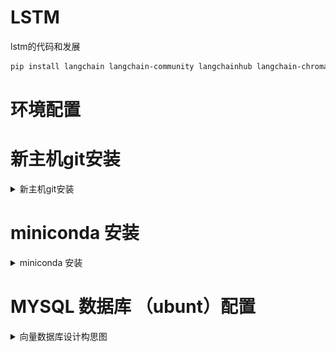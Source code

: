 # LSTM
lstm的代码和发展


```bash
pip install langchain langchain-community langchainhub langchain-chroma bs4
```


# 环境配置

# 新主机git安装

<details>
    <summary>新主机git安装</summary>
<br>

```bash
sudo apt update
sudo apt install git
```
## 配置秘钥 直接按enter就行

```bash
ssh-keygen -t rsa -b 4096 -C "y848787675@gmail.com"
#查看秘钥
cat /home/ubuntu/.ssh/id_rsa.pub
#拷贝并存储在ghithub的设置SSH上
```

</details>

# miniconda 安装

<details>
    <summary>miniconda 安装</summary>
<br>
    
```bash
mkdir -p ~/miniconda3
wget https://repo.anaconda.com/miniconda/Miniconda3-latest-Linux-x86_64.sh -O ~/miniconda3/miniconda.sh
bash ~/miniconda3/miniconda.sh -b -u -p ~/miniconda3
rm -rf ~/miniconda3/miniconda.sh

~/miniconda3/bin/conda init bash
~/miniconda3/bin/conda init zsh

```

我们建议在一个虚拟环境下进行实验
1、创建项目的虚拟环境，请确保您已经安装了[conda](https://docs.conda.io/en/latest/)，然后运行以下命令：

```bash
conda env create -f environment.yml
```

这将根据`environment.yml`文件中定义的配置创建一个新的虚拟环境。

2、启动环境

```bash
conda activate langchain2
```
</details>

# MYSQL 数据库 （ubunt）配置
<details>
    <summary>向量数据库设计构思图</summary>
<br>

![向量数据库设计构思图](Images/AI-NPC长短期记忆设计V1.png "向量数据库设计构思图")



1、更新包管理器索引:打开终端并运行以下命令以更新包管理器的索引：

``` bash
sudo apt update
```
2、安装 MySQL 服务器:使用以下命令安装 MySQL 服务器
``` bash
sudo apt install mysql-server

```

3、安全配置:
MySQL 自带一个安全脚本，可以用来设置密码策略等。运行以下命令并按照提示操作：
``` bash
sudo mysql_secure_installation

```

这个脚本会提示你设置 root 用户的密码、删除匿名用户、禁止 root 用户远程登录、删除测试数据库并重新加载权限表。

4、登录 MySQL:
安装完成后，你可以使用以下命令登录到 MySQL 服务器：
``` bash
sudo mysql

```

5、创建新的数据库用户（可选，但推荐）:
出于安全考虑，创建一个不是 root 的新用户是一个好习惯。以下命令创建一个新用户并授权：
``` bash
CREATE USER 'your_new_user'@'localhost' IDENTIFIED BY 'your_password';
GRANT ALL PRIVILEGES ON *.* TO 'your_new_user'@'localhost' WITH GRANT OPTION;
FLUSH PRIVILEGES;
EXIT;

```
6、创建数据库:
登录到 MySQL 后，创建一个新的数据库：

``` bash

```
7、修改 MySQL 配置以允许远程访问（如果需要）:
如果你需要从其他机器访问 MySQL 服务器，需要修改配置文件。打开 /etc/mysql/mysql.conf.d/mysqld.cnf 或 /etc/mysql/my.cnf 文件：

``` bash
```

7.1、找到 bind-address 一行，并将其设置为 0.0.0.0 或者注释掉这一行
``` bash

```
7.2、保存并关闭文件，然后重启 MySQL 服务：

``` bash

```
8、打开防火墙端口（如果需要）:
如果你的服务器运行了防火墙，你可能需要打开 MySQL 的默认端口（3306）：

``` bash

```
9、测试连接:
如果你在其他机器上，可以使用以下命令测试连接到 MySQL 服务器：
``` bash

```

## 常用命令

``` bash
1、退出
EXIT;   
QUIT;

2、查看创建的数据库
``` bash
mysql -u your_username -p
sudo mysql -u root -p
SHOW DATABASES;  #显示数据库列表:

SHOW TABLES;    #显示数据库中的表:
DESCRIBE your_table_name;   #查看表结构:
SELECT * FROM your_table_name;       #查询表数据:


```
3、数据库相关信息

information_schema: 存储了数据库的元数据，包括数据库的结构和权限等信息。
mysql: 包含了用户账户信息和权限等安全相关的数据。
performance_schema: 用于收集数据库服务器性能参数，帮助监控和优化 MySQL 的性能。
sys: 提供了一组视图和函数，使得数据库管理员更容易获取性能分析和数据库诊断的信息。


</details>